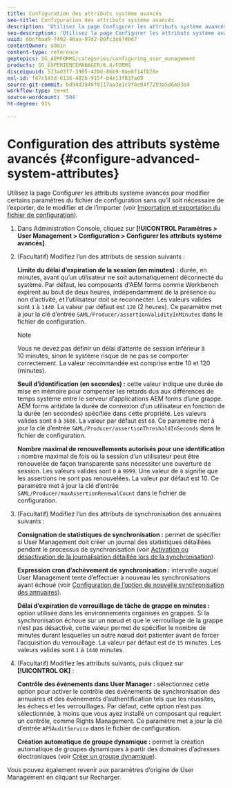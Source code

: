 ```yaml
---
title: Configuration des attributs système avancés
seo-title: Configuration des attributs système avancés
description: 'Utilisez la page Configurer les attributs système avancés pour modifier certains paramètres du fichier de configuration sans qu’il soit nécessaire de l’exporter, de le modifier et de l’importer. '
seo-description: 'Utilisez la page Configurer les attributs système avancés pour modifier certains paramètres du fichier de configuration sans qu’il soit nécessaire de l’exporter, de le modifier et de l’importer. '
uuid: 6bcfbaa9-f492-46aa-97d2-00fc3e67d0d7
contentOwner: admin
content-type: reference
geptopics: SG_AEMFORMS/categories/configuring_user_management
products: SG_EXPERIENCEMANAGER/6.4/FORMS
discoiquuid: 533ad3f7-3905-420d-8bb9-8ae8f14fb28e
exl-id: f47c543d-6136-482b-915f-b4e13f83fa69
source-git-commit: bd94d3949f0117aa3e1c9f0e84f7293a5d6b03b4
workflow-type: tm+mt
source-wordcount: '504'
ht-degree: 91%

---
```


# Configuration des attributs système avancés {#configure-advanced-system-attributes}

Utilisez la page Configurer les attributs système avancés pour modifier certains paramètres du fichier de configuration sans qu’il soit nécessaire de l’exporter, de le modifier et de l’importer (voir [Importation et exportation du fichier de configuration](/help/forms/using/admin-help/importing-exporting-configuration-file.md#importing-and-exporting-the-configuration-file)).

1. Dans Administration Console, cliquez sur **[!UICONTROL Paramètres > User Management > Configuration > Configurer les attributs système avancés]**.
1. (Facultatif) Modifiez l’un des attributs de session suivants :

   **Limite du délai d’expiration de la session (en minutes) :** durée, en minutes, avant qu’un utilisateur ne soit automatiquement déconnecté du système. Par défaut, les composants d&#39;AEM forms comme Workbench expirent au bout de deux heures, indépendamment de la présence ou non d’activité, et l’utilisateur doit se reconnecter. Les valeurs valides sont `1` à `1440`. La valeur par défaut est `120` (2 heures). Ce paramètre met à jour la clé d’entrée `SAML/Producer/assertionValidityInMinutes` dans le fichier de configuration.

   >[!NOTE]
   >
   >Vous ne devez pas définir un délai d’attente de session inférieur à 10 minutes, sinon le système risque de ne pas se comporter correctement. La valeur recommandée est comprise entre 10 et 120 (minutes).

   **Seuil d’identification (en secondes) :** cette valeur indique une durée de mise en mémoire pour compenser les retards dus aux différences de temps système entre le serveur d’applications AEM forms d’une grappe. AEM forms antidate la durée de connexion d’un utilisateur en fonction de la durée (en secondes) spécifiée dans cette propriété. Les valeurs valides sont `0` à `3600`. La valeur par défaut est `60`. Ce paramètre met à jour la clé d’entrée `SAML/Producer/assertionThresholdInSeconds` dans le fichier de configuration.

   **Nombre maximal de renouvellements autorisés pour une identification :** nombre maximal de fois où la session d’un utilisateur peut être renouvelée de façon transparente sans nécessiter une ouverture de session. Les valeurs valides sont `0` à `9999`. Une valeur de `0` signifie que les assertions ne sont pas renouvelées. La valeur par défaut est 10. Ce paramètre met à jour la clé d’entrée `SAML/Producer/maxAssertionRenewalCount` dans le fichier de configuration.

1. (Facultatif) Modifiez l’un des attributs de synchronisation des annuaires suivants :

   **Consignation de statistiques de synchronisation :** permet de spécifier si User Management doit créer un journal des statistiques détaillées pendant le processus de synchronisation (voir [Activation ou désactivation de la journalisation détaillée lors de la synchronisation](/help/forms/using/admin-help/synchronizing-directories.md#enable-or-disable-detailed-logging-during-synchronization)).

   **Expression cron d’achèvement de synchronisation :** intervalle auquel User Management tente d’effectuer à nouveau les synchronisations ayant échoué (voir [Configuration de l’option de nouvelle synchronisation des annuaires](/help/forms/using/admin-help/synchronizing-directories.md#configure-the-directory-synchronization-retry-option)).

   **Délai d’expiration de verrouillage de tâche de grappe en minutes :** option utilisée dans les environnements organisés en grappes. Si la synchronisation échoue sur un nœud et que le verrouillage de la grappe n’est pas désactivé, cette valeur permet de spécifier le nombre de minutes durant lesquelles un autre nœud doit patienter avant de forcer l’acquisition du verrouillage. La valeur par défaut est de `15` minutes. Les valeurs valides sont `1` à `1440` minutes.

1. (Facultatif) Modifiez les attributs suivants, puis cliquez sur **[!UICONTROL OK]** :

   **Contrôle des événements dans User Manager :** sélectionnez cette option pour activer le contrôle des événements de synchronisation des annuaires et des événements d’authentification tels que les réussites, les échecs et les verrouillages. Par défaut, cette option n’est pas sélectionnée, à moins que vous ayez installé un composant qui requiert un contrôle, comme Rights Management. Ce paramètre met à jour la clé d’entrée `APSAuditService` dans le fichier de configuration.

   **Création automatique de groupe dynamique :** permet la création automatique de groupes dynamiques à partir des domaines d’adresses électroniques (voir [Créer un groupe dynamique](/help/forms/using/admin-help/creating-configuring-groups.md#create-a-dynamic-group)).

Vous pouvez également revenir aux paramètres d’origine de User Management en cliquant sur Recharger.

